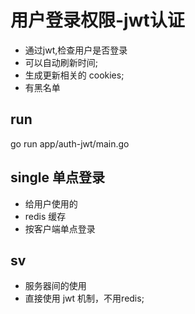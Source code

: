 # 用户登录权限-jwt认证

- 通过jwt,检查用户是否登录
- 可以自动刷新时间;
- 生成更新相关的 cookies;
- 有黑名单

## run

go run app/auth-jwt/main.go

## single 单点登录

- 给用户使用的
- redis 缓存
- 按客户端单点登录

## sv

- 服务器间的使用
- 直接使用 jwt 机制，不用redis;
